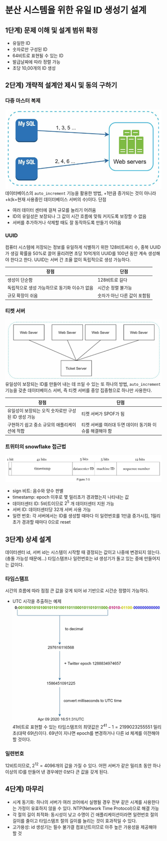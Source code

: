 # 분산 시스템을 위한 유일 ID 생성기 설계
## 1단계) 문제 이해 및 설계 범위 확정
- 유일한 ID
- 숫자로만 구성된 ID
- 64비트로 표현될 수 있는 ID
- 발급날짜에 따라 정렬 가능
- 초당 10,00개의 ID 생성
## 2단계) 개략적 설계안 제시 및 동의 구하기
### 다중 마스터 복제
![](assets/ch07_01.png)
데이터베이스의 `auto_increment` 기능을 활용한 방법, +1만큼 증가되는 것이 아니라 +k(k=현재 사용중인 데이터베이스 서버의 수)이다.
단점
- 여러 데이터 센터에 걸쳐 규모를 늘리기 어려움
- ID의 유일성은 보장되나 그 값이 시간 흐름에 맞춰 커지도록 보장할 수 없음
- 서버를 추가하거나 삭제할 때도 잘 동작하도록 만들기 어려움
### UUID
컴퓨터 시스템에 저장되는 정보를 유일하게 식별하기 위한 128비트짜리 수, 중복 UUID가 생길 확률을 50%로 끌어 올리려면 초당 10억개의 UUID를 100년 동안 계속 생성해야 한다고 한다.
UUID는 서버 간 조율 없이 독립적으로 생성 가능하다.

| 장점                        | 단점               |
| ------------------------- | ---------------- |
| 생성이 단순함                   | 128비트로 길다        |
| 독립적으로 생성 가능하므로 동기화 이슈가 없음 | 시간순 정렬 불가능       |
| 규모 확장이 쉬움                 | 숫자가 아닌 다른 값이 포함됨 |
### 티켓 서버
![](assets/ch07_02.png)
유일성이 보장되는 ID를 만들어 내는 데 쓰일 수 있는 또 하나의 방법, `auto_increment` 기능을 갖춘 데이터베이스 서버, 즉 티켓 서버를 중앙 집중형으로 하나만 사용한다.

| 장점                             | 단점                               |
| ------------------------------ | -------------------------------- |
| 유일성이 보장되는 오직 숫자로만 구성된 ID 생성 가능 | 티켓 서버가 SPOF가 됨                   |
| 구현하기 쉽고 중소 규모의 애플리케이션에 적합      | 티켓 서버를 여러대 두면 데이터 동기화 이슈를 해결해야 함 |
### 트위터의 snowflake 접근법
![](assets/ch07_03.png)
- sign 비트: 음수와 양수 판별
- timestamp: epoch 이후로 몇 밀리초가 경과했는지 나타내는 값
- 데이터센터 ID: 5비트이므로 $2^5$ 개 데이터센터 지원 가능
- 서버 ID: 데이터센터당 32개 서버 사용 가능
- 일련 번호: 각 서버에서는 ID를 생성할 때마다 이 일련번호를 1만큼 증가시킴, 1밀리초가 경과할 때마다 0으로 reset
## 3단계) 상세 설계
데이터센터 id, 서버 id는 시스템이 시작할 때 결정되는 값이고 나중에 변경되지 않는다. (충돌 가능성 때문에...) 타임스탬프나 일련번호는 id 생성기가 돌고 있는 중에 만들어지는 값이다.
### 타임스탬프
시간의 흐름에 따라 점점 큰 값을 갖게 되어 id 기반으로 시간순 정렬이 가능하다.

- UTC 시각을 추출하는 예제
![](assets/ch07_04.png)
41비트로 표현할 수 있는 타임스탬프의 최댓값은 $2 ^ {41} - 1 = 2199023255551$ 밀리초(대략 69년)이다. 69년이 지나면 epoch를 변경하거나 다른 id 체계를 이전해야 할 것이다.

### 일련번호
12비트이므로, $2^{12}=4096$개의 값을 가질 수 있다. 어떤 서버가 같은 밀리초 동안 하나 이상의 ID를 만들어 낸 경우에만 0보다 큰 값을 갖게 된다. 

## 4단계) 마무리
- 시계 동기화: 하나의 서버가 여러 코어에서 실행될 경우 전부 같은 시계를 사용한다는 가정이 유효하지 않을 수 있다. NTP(Network Time Protocol)으로 해결 가능
- 각 절의 길이 최적화: 동시성이 낮고 수명이 긴 애플리케이션이라면 일련번호 절의 길이를 줄이고 타임스탬프 절의 길이를 늘리는 것이 효과적일 수 있다.
- 고가용성: id 생성기는 필수 불가결 컴포넌트이므로 아주 높은 가용성을 제공해야 할 것
